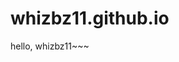 <!--
 * @Author: your name
 * @Date: 2022-01-21 17:19:24
 * @LastEditTime: 2022-01-21 17:26:31
 * @LastEditors: your name
 * @Description: 打开koroFileHeader查看配置 进行设置: https://github.com/OBKoro1/koro1FileHeader/wiki/%E9%85%8D%E7%BD%AE
 * @FilePath: /rpa-doc/Users/wanghao98/Documents/work/code/GIT/whizbz11.github.io/README.md
-->
# whizbz11.github.io
hello, whizbz11~~~